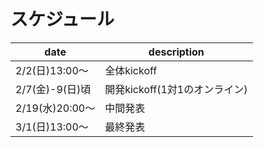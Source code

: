 # スケジュール

date | description
-- | --
2/2(日)13:00～ | 全体kickoff
2/7(金)-9(日)頃 | 開発kickoff(1対1のオンライン)
2/19(水)20:00〜 | 中間発表
3/1(日)13:00〜 | 最終発表

